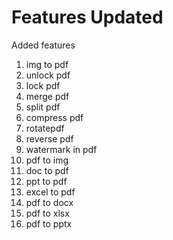 # Features Updated

 Added features
 
1. img to pdf
2. unlock pdf
3. lock pdf
4. merge pdf
5. split pdf
6. compress pdf
7. rotatepdf
8. reverse pdf
9. watermark in pdf
10. pdf to img
11. doc to pdf
12. ppt to pdf
13. excel to pdf
14. pdf to docx
15. pdf to xlsx
16. pdf to pptx
